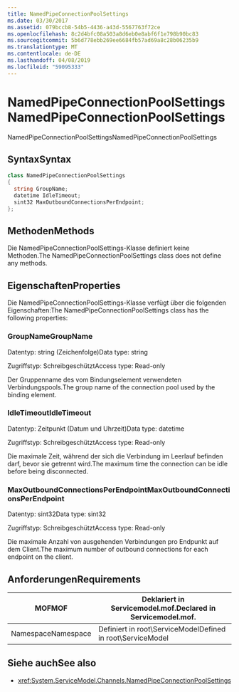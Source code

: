 ```yaml
---
title: NamedPipeConnectionPoolSettings
ms.date: 03/30/2017
ms.assetid: 079bccb8-54b5-4436-a43d-5567763f72ce
ms.openlocfilehash: 8c2d4bfc08a503a8d6eb0e8abf6f1e798b90bc83
ms.sourcegitcommit: 5b6d778ebb269ee6684fb57ad69a8c28b06235b9
ms.translationtype: MT
ms.contentlocale: de-DE
ms.lasthandoff: 04/08/2019
ms.locfileid: "59095333"
---
```

# <a name="namedpipeconnectionpoolsettings"></a><span data-ttu-id="7d362-102">NamedPipeConnectionPoolSettings</span><span class="sxs-lookup"><span data-stu-id="7d362-102">NamedPipeConnectionPoolSettings</span></span>
<span data-ttu-id="7d362-103">NamedPipeConnectionPoolSettings</span><span class="sxs-lookup"><span data-stu-id="7d362-103">NamedPipeConnectionPoolSettings</span></span>  
  
## <a name="syntax"></a><span data-ttu-id="7d362-104">Syntax</span><span class="sxs-lookup"><span data-stu-id="7d362-104">Syntax</span></span>  
  
```csharp
class NamedPipeConnectionPoolSettings  
{  
  string GroupName;  
  datetime IdleTimeout;  
  sint32 MaxOutboundConnectionsPerEndpoint;  
};  
```  
  
## <a name="methods"></a><span data-ttu-id="7d362-105">Methoden</span><span class="sxs-lookup"><span data-stu-id="7d362-105">Methods</span></span>  
 <span data-ttu-id="7d362-106">Die NamedPipeConnectionPoolSettings-Klasse definiert keine Methoden.</span><span class="sxs-lookup"><span data-stu-id="7d362-106">The NamedPipeConnectionPoolSettings class does not define any methods.</span></span>  
  
## <a name="properties"></a><span data-ttu-id="7d362-107">Eigenschaften</span><span class="sxs-lookup"><span data-stu-id="7d362-107">Properties</span></span>  
 <span data-ttu-id="7d362-108">Die NamedPipeConnectionPoolSettings-Klasse verfügt über die folgenden Eigenschaften:</span><span class="sxs-lookup"><span data-stu-id="7d362-108">The NamedPipeConnectionPoolSettings class has the following properties:</span></span>  
  
### <a name="groupname"></a><span data-ttu-id="7d362-109">GroupName</span><span class="sxs-lookup"><span data-stu-id="7d362-109">GroupName</span></span>  
 <span data-ttu-id="7d362-110">Datentyp: string (Zeichenfolge)</span><span class="sxs-lookup"><span data-stu-id="7d362-110">Data type: string</span></span>  
  
 <span data-ttu-id="7d362-111">Zugriffstyp: Schreibgeschützt</span><span class="sxs-lookup"><span data-stu-id="7d362-111">Access type: Read-only</span></span>  
  
 <span data-ttu-id="7d362-112">Der Gruppenname des vom Bindungselement verwendeten Verbindungspools.</span><span class="sxs-lookup"><span data-stu-id="7d362-112">The group name of the connection pool used by the binding element.</span></span>  
  
### <a name="idletimeout"></a><span data-ttu-id="7d362-113">IdleTimeout</span><span class="sxs-lookup"><span data-stu-id="7d362-113">IdleTimeout</span></span>  
 <span data-ttu-id="7d362-114">Datentyp: Zeitpunkt (Datum und Uhrzeit)</span><span class="sxs-lookup"><span data-stu-id="7d362-114">Data type: datetime</span></span>  
  
 <span data-ttu-id="7d362-115">Zugriffstyp: Schreibgeschützt</span><span class="sxs-lookup"><span data-stu-id="7d362-115">Access type: Read-only</span></span>  
  
 <span data-ttu-id="7d362-116">Die maximale Zeit, während der sich die Verbindung im Leerlauf befinden darf, bevor sie getrennt wird.</span><span class="sxs-lookup"><span data-stu-id="7d362-116">The maximum time the connection can be idle before being disconnected.</span></span>  
  
### <a name="maxoutboundconnectionsperendpoint"></a><span data-ttu-id="7d362-117">MaxOutboundConnectionsPerEndpoint</span><span class="sxs-lookup"><span data-stu-id="7d362-117">MaxOutboundConnectionsPerEndpoint</span></span>  
 <span data-ttu-id="7d362-118">Datentyp: sint32</span><span class="sxs-lookup"><span data-stu-id="7d362-118">Data type: sint32</span></span>  
  
 <span data-ttu-id="7d362-119">Zugriffstyp: Schreibgeschützt</span><span class="sxs-lookup"><span data-stu-id="7d362-119">Access type: Read-only</span></span>  
  
 <span data-ttu-id="7d362-120">Die maximale Anzahl von ausgehenden Verbindungen pro Endpunkt auf dem Client.</span><span class="sxs-lookup"><span data-stu-id="7d362-120">The maximum number of outbound connections for each endpoint on the client.</span></span>  
  
## <a name="requirements"></a><span data-ttu-id="7d362-121">Anforderungen</span><span class="sxs-lookup"><span data-stu-id="7d362-121">Requirements</span></span>  
  
|<span data-ttu-id="7d362-122">MOF</span><span class="sxs-lookup"><span data-stu-id="7d362-122">MOF</span></span>|<span data-ttu-id="7d362-123">Deklariert in Servicemodel.mof.</span><span class="sxs-lookup"><span data-stu-id="7d362-123">Declared in Servicemodel.mof.</span></span>|  
|---------|-----------------------------------|  
|<span data-ttu-id="7d362-124">Namespace</span><span class="sxs-lookup"><span data-stu-id="7d362-124">Namespace</span></span>|<span data-ttu-id="7d362-125">Definiert in root\ServiceModel</span><span class="sxs-lookup"><span data-stu-id="7d362-125">Defined in root\ServiceModel</span></span>|  
  
## <a name="see-also"></a><span data-ttu-id="7d362-126">Siehe auch</span><span class="sxs-lookup"><span data-stu-id="7d362-126">See also</span></span>

- <xref:System.ServiceModel.Channels.NamedPipeConnectionPoolSettings>
